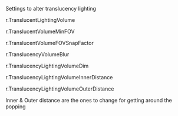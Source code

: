 Settings to alter translucency lighting

r.TranslucentLightingVolume

r.TranslucentVolumeMinFOV

r.TranslucentVolumeFOVSnapFactor

r.TranslucencyVolumeBlur

r.TranslucencyLightingVolumeDim

r.TranslucencyLightingVolumeInnerDistance

r.TranslucencyLightingVolumeOuterDistance

Inner & Outer distance are the ones to change for getting around the popping
